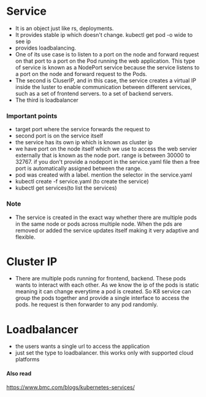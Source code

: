 # Service

- It is an object just like rs, deployments.
- It provides stable ip which doesn't change. kubectl get pod -o wide to see ip
- provides loadbalancing.
- One of its use case is to listen to a port on the node and forward request on that port to a port on the Pod running the web application. This type of service is known as a NodePort service because the service listens to a port on the node and forward request to the Pods.
- The second is CluserIP, and in this case, the service creates a virtual IP inside the luster to enable communication between different services, such as a set of frontend servers.
to a set of backend servers.
- The third is loadbalancer

### Important points
- target port where the service forwards the request to
- second port is on the service itself
- the service has its own ip which is known as cluster ip
- we have port on the node itself which we use to access the web servier externally that is known as the node port. range is between 30000 to 32767. if you don't provide a nodeport in the service.yaml file then a free port is automatically assigned between the range.
- pod was created with a label. mention the selector in the service.yaml
- kubectl create -f service.yaml (to create the service)
- kubectl get services(to list the services)

### Note
- The service is created in the exact way whether there are multiple pods in the same node or pods across multiple node. When the pds are removed or added the service updates itself making it very adaptive and flexible.

# Cluster IP
- There are multiple pods running for frontend, backend. These pods wants to interact with each other. As we know the ip of the pods is static meaning it can change everytime a pod is created. So K8 service can group the pods together and provide a single interface to access the pods. he request is then forwarder to any pod randomly.


# Loadbalancer
- the users wants a single url to access the application
- just set the type to loadbalancer. this works only with supported cloud platforms







#### Also read 
https://www.bmc.com/blogs/kubernetes-services/
